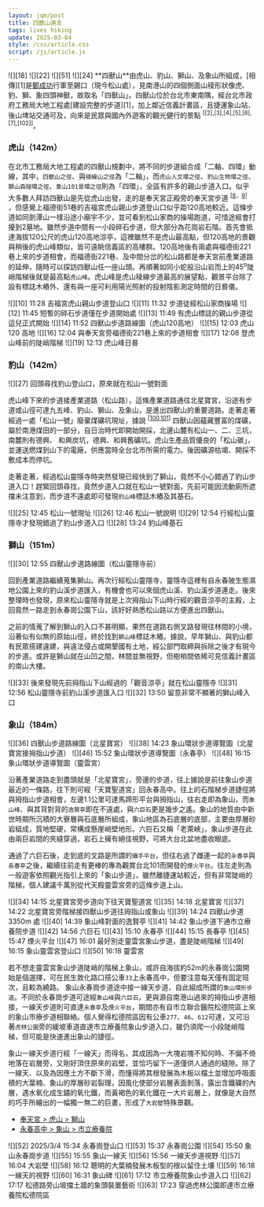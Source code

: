 ```yaml
---
layout: jqm/post
title: 四獸山連走
tags: lives hiking
update: 2025-03-04
style: /css/article.css
script: /js/article.js
---
```


<span class="gallery float-right">
    ![][18]
    ![][22]
    ![][51]
    ![][24]
</span>
**四獸山**由虎山、豹山、獅山、及象山所組成，[相傳][1]是<u>鄭成功</u>行軍至錫口（現今松山處），見南港山的四個側面山稜形狀像虎、豹、獅、象四頭神獸，故取名「四獸山」。四獸山位於台北市東南隅，經台北市政府工務局大地工程處[建設完整的步道][1]，加上鄰近信義計畫區，且捷運象山站、後山埤站交通可及，向來是民眾與國內外遊客的觀光健行的景點
<sup>[[2],[3],[4],[5],[6],[7],[102]]</sup>。

### 虎山（142m）

在北市工務局大地工程處的四獸山規劃中，將不同的步道組合成「二軸、四環」動線，其中，`四獸山之徑`、與`稜線山之徑`為「二軸」，而`虎山人文環之徑`、`豹山生物環之徑`、`獅山森隧環之徑`、`象山101景環之徑`則為「四環」，全區有許多的親山步道入口。似乎大多數人拜訪四獸山是先從虎山出發，走的是奉天宮正殿旁的奉天宮步道
<sup>[[8]，[9]]</sup>
，但感覺上福德街51巷的吉福宮虎山親山步道登山口似乎距120高地較近。這條步道如同劍潭山一樣沿途小廟宇不少，並可看到松山家商的操場跑道，可惜途經會打擾到2墓地。雖然步道中間有一小段碎石步道，但大部分為花崗岩石階。首先會抵達海拔120公尺的虎山120高地涼亭，這裡雖然不是虎山最高點，但120高地的景觀與稍後的虎山峰類似，皆可遠眺信義區的高樓群。120高地後有兩處與福德街221巷上來的步道相會，而福德街221巷、及中間分岔的松山路都是奉天宮前產業道路的延伸，隨時可以探訪四獸山任一座山頭。再順著如同小蛇般沿山岩而上的45<sup>o</sup>陡峭階梯後就是最高點`虎山峰`。虎山峰是虎山稜線步道最高的展望點，觀景平台除了設有標誌木樁外、還有與一座可利用陽光照射的投射陰影測定時間的日晷儀。

<span class="gallery">
    ![][10]
    11:28 吉福宮虎山親山步道登山口
    ![][11]
    11:32 步道徒經松山家商操場
    ![][12]
    11:45 短暫的碎石步道僅在步道開始處
    ![][13]
    11:49 有虎山標誌的親山步道從這兒正式開始
    ![][14]
    11:52 四獸山步道路線圖（虎山120高地）
    ![][15]
    12:03 虎山 120 高地
    ![][16]
    12:04 與奉天宮旁福德街221巷上來的步道相會
    ![][17]
    12:08 登虎山峰前的陡峭階梯
    ![][19]
    12:13 虎山峰日晷
</span>

### 豹山（142m）

<span class="gallery float-right">
    ![][27]
    回頭尋找豹山登山口，原來就在松山一號對面
</span>

虎山峰下來的步道接產業道路（松山路），這條產業道路通往北星寶宮，沿途有步道或山徑可達九五峰、豹山、獅山、及象山，是進出四獸山的重要道路。走著走著經過一處「松山一號」廢棄煤礦坑現址，據說
<sup>[[100],[101]]</sup>
四獸山因蘊藏豐富的煤礦，屬於南港煤田的一部分，自日治時代即開始開採，北邊山麓有松山一、二、三坑，南麓則有德興、 和興炭坑，德興、和興舊礦坑。虎山生產品質優良的「松山碳」，並運送燃煤到山下的電廠，供應當時全台北市所需的電力。後因礦源枯竭、開採不敷成本而停坑。

走著走著，經過松山靈隱寺時突然發現已經快到了獅山，竟然不小心錯過了豹山步道入口！趕緊回頭尋找，竟然步道入口就在松山一號對面，先前可能因流動廁所遮擋未注意到，而步道不遠處即可發現`豹山峰`標誌木樁及其基石。

<span class="gallery">
    ![][25]
    12:45 松山一號現址
    ![][26]
    12:46 松山一號說明
    ![][29]
    12:54 行經松山靈隱寺才發現錯過了豹山步道入口
    ![][28]
    13:24 豹山峰基石
</span>

### 獅山（151m）

<span class="gallery float-right">
    ![][30]
    12:55 四獸山步道路線圖（松山靈隱寺前）
</span>

回到產業道路繼續蒐集獅山。再次行經松山靈隱寺，靈隱寺這裡有自永春陂生態濕地公園上來的豹山溪步道匯入，有機會也可以來個虎山溪、豹山溪步道連走。後來整理時也發現，原來松山靈隱寺就是上次拇指山下山時行經的觀音涼亭的主殿，上回竟然一路走到永春崗公園下山，該好好熟悉松山路以方便進出四獸山。

之前的情蒐了解到獅山的入口不甚明顯，果然在道路右側叉路發現往林間的小境，沿著似有似無的原始山徑，終於找到`獅山峰`標誌木樁。據說，早年獅山、與豹山都有民眾搭建違建，與違法侵占或開墾國有土地，經公部門取締與拆除之後才有現今的步道。或許是獅山就在山凹之間，林間並無視野，但樹梢間依稀可見信義計畫區的南山大樓。

<span class="gallery">
    ![][33]
    後來發現先前拇指山下山經過的「觀音涼亭」就在松山靈隱寺
    ![][31]
    12:56 松山靈隱寺前豹山溪步道匯入口
    ![][32]
    13:50 留意非常不顯著的獅山峰入口
</span>

### 象山（184m）

<span class="gallery float-right">
    ![][36]
    四獸山步道路線圖（北星寶宮）
    ![][38]
    14:23 象山環狀步道導覽圖（北星寶宮接拇指山步道）
    ![][46]
    15:52 象山環狀步道導覽圖（永春亭）
    ![][48]
    16:15 象山環狀步道導覽圖（靈雲宮）
</span>

沿著產業道路走到盡頭就是「北星寶宮」，旁邊的步道，往上據說是前往象山步道最近的一條路，往下則可經「天寶聖道宮」回永春高中。往上的石階梯步道捷徑將與拇指山步道相會，左邊1.1公里可達馬蹄形平台與拇指山，往右走即為象山，而`象山峰`、與其背對背的`逸賢亭`即在不遠處，與`六巨石`更是幾步之遙。象山的地質由中新世時期所沉積的大寮層與石底層所組成，象山地區為石底層的底部，主要由厚層砂岩組成，質地堅硬，常構成懸崖峭壁地形。六巨石又稱「老萊峽」，象山步道在此由兩巨岩間的夾縫穿過，岩石上擁有絕佳視野，可將大台北盆地盡收眼底。

通過了六巨石後，走到底的叉路是所謂的`攝手平台`，但往右過了雌連一起的`永春亭`與`長春亭`之後，繼續往前走有更棒的專為觀賞台北101而開發的`煙火平台`。往左走則為一般遊客依照觀光指引上來的「象山步道」，雖然離捷運站較近，但有非常陡峭的階梯，個人建議千萬別從代天殿靈雲宮旁的這條步道上山。

<span class="gallery">
    ![][34]
    14:15 北星寶宮旁步道向下往天寶聖道宮
    ![][35]
    14:18 北星寶宮
    ![][37]
    14:22 北星寶宮旁階梯接四獸山步道往拇指山或象山
    ![][39]
    14:24 四獸山步道 3350m 處
    ![][40]
    14:39 象山峰對面的逸賢亭
    ![][41]
    14:42 象山步道下通市立療養院步道
    ![][42]
    14:56 六巨石
    ![][43]
    15:10 永春亭
    ![][44]
    15:15 長春亭
    ![][45]
    15:47 煙火平台
    ![][47]
    16:01 最好別走靈雲宮象山步道，盡是陡峭階梯
    ![][49]
    16:15 象山靈雲宮登山口
    ![][50]
    16:18 靈雲宮
</span>

若不想走靈雲宮象山步道陡峭的階梯上象山，或許自海拔約52m的永春崗公園開始是個選擇，可在民生敦化路口搭公車`33`上永春高中，但要注意每天僅有固定班次，且較為繞路。
象山永春崗步道途中接一線天步道，自此組成所謂的`象山環形步道`。不同於永春崗步道可途經`象山峰`與`六巨石`，更與源自南港山過來的拇指山步道相接，一線天步道則可直達`永春亭`及`煙火平台`，期間亦有自市立聯合醫院松德院區上來的象山市療步道相聯絡。個人覺得松德院區因有公車`277`、`46`、`612`可達，又可沿著`虎林公園`旁的緩坡車道直達市立療養院象山步道入口，雖仍須爬一小段陡峭階梯，但可能是快速進出象山的捷徑。

象山一線天步道行經「一線天」而得名，其成因為一大塊岩塊不知何時、不偏不倚地落在岩層旁，又剛好頂住原來的岩壁，並恰巧留下一道僅供人通過的縫隙。除了一線天、以及為因應土方不斷下滑，而懂得將其根發展為木板以檔土並增加呼吸面積的大葉楠、象山的厚層砂岩裂理，因風化使部分岩層表面剝落，露出含鐵礦的內層，遇水氧化成生鏽的氧化鐵，而黃褐色的氧化鐵在一大片岩層上，就像是大自然的巧手所繪出的一幅獨一無二的巨畫，形成了`大岩壁`特殊景觀。

* [奉天宮 > 虎山 > 獅山][1000]
* [永春高中 > 象山 > 市立療養院][1001]

<span class="gallery">
    ![][52]
    2025/3/4 15:34 永春崗登山口
    ![][53]
    15:37 永春崗公園
    ![][54]
    15:50 象山永春崗步道
    ![][55]
    15:55 象山一線天
    ![][56]
    15:56 一線天步道視野
    ![][57]
    16:04 大岩壁
    ![][58]
    16:12 聰明的大葉楠發展木板型的根以留住土壤
    ![][59]
    16:18 一線天的視野
    ![][60]
    16:31 象山碑
    ![][61]
    17:12 市立療養院象山步道入口
    ![][62]
    17:17 松德路旁山坡擋土牆的象頭裝置藝術
    ![][63]
    17:23 穿過虎林公園即達市立療養院松德院區
</span>

[1]: https://www.geo.gov.taipei/News_Content.aspx?n=C8437AEC6330AE7C&sms=B831ADCA9D9ED4FC&s=7C95FCDB2FF4FC98 "台北市政府工務局大地工程處-四獸山規劃成果"
[2]: https://acupof30.com/outdoor/moutain/four-beast/ "台北四獸山步道縱走攻略"
[3]: https://hiking.biji.co/index.php?q=news&act=info&id=22373 "健行筆記 - 四獸山九五峰南港山"
[4]: https://hiking.biji.co/index.php?q=review&act=info&review_id=26831 "健行筆記 -【四獸山縱走】台北頂級的Chill行程"
[5]: https://kingcar.org.tw/publication-article/500422 "信義區的另一面貌：四獸山下傳奇遊記"
[6]: http://tonyhuang39.com/tony0565/tony0565.html "Tony的自然人文旅記 - 虎山．豹山．獅山．象山（四獸山）"
[7]: https://alexyehblog.com/fourbeaststrail/ "台北四獸山爬一回，虎、豹、獅、象山四峰一趟全收集，遠眺欣賞101美景！"
[8]: http://www.tonyhuang39.com/tony0339.html "Tony的自然人文旅記 - 虎山稜線步道（奉天宮步道）"
[9]: https://travel.yam.com/article/131714 "輕旅行 - 台北｜8條搭捷運就到步道"
[10]: https://media.githubusercontent.com/media/ttzeng/ttzeng.github.io/master/doc/assets/{{page.date|date:"%Y%m%d"}}/1128-虎山親山步道吉福宮登山口.jpg
[11]: https://media.githubusercontent.com/media/ttzeng/ttzeng.github.io/master/doc/assets/{{page.date|date:"%Y%m%d"}}/1132-行經松山家商操場.jpg
[12]: https://media.githubusercontent.com/media/ttzeng/ttzeng.github.io/master/doc/assets/{{page.date|date:"%Y%m%d"}}/1145-短暫的碎石步道.jpg
[13]: https://media.githubusercontent.com/media/ttzeng/ttzeng.github.io/master/doc/assets/{{page.date|date:"%Y%m%d"}}/1149-有虎山標誌的親山步道正式開始.jpg
[14]: https://media.githubusercontent.com/media/ttzeng/ttzeng.github.io/master/doc/assets/{{page.date|date:"%Y%m%d"}}/1152-四獸山步道路線圖-虎山120高地.jpg
[15]: https://media.githubusercontent.com/media/ttzeng/ttzeng.github.io/master/doc/assets/{{page.date|date:"%Y%m%d"}}/1203-虎山120高地.jpg
[16]: https://media.githubusercontent.com/media/ttzeng/ttzeng.github.io/master/doc/assets/{{page.date|date:"%Y%m%d"}}/1204-與奉天宮旁福德街221巷上來的步道相接.jpg
[17]: https://media.githubusercontent.com/media/ttzeng/ttzeng.github.io/master/doc/assets/{{page.date|date:"%Y%m%d"}}/1208-開始蛇狀陡峭階梯.jpg
[18]: https://media.githubusercontent.com/media/ttzeng/ttzeng.github.io/master/doc/assets/{{page.date|date:"%Y%m%d"}}/1212-虎山峰.jpg
[19]: https://media.githubusercontent.com/media/ttzeng/ttzeng.github.io/master/doc/assets/{{page.date|date:"%Y%m%d"}}/1213-虎山峰旁日晷.jpg
[20]: https://media.githubusercontent.com/media/ttzeng/ttzeng.github.io/master/doc/assets/{{page.date|date:"%Y%m%d"}}/1241-接松山路產業道路.jpg
[21]: https://media.githubusercontent.com/media/ttzeng/ttzeng.github.io/master/doc/assets/{{page.date|date:"%Y%m%d"}}/1243-松山路上有步道往95峰.jpg
[22]: https://media.githubusercontent.com/media/ttzeng/ttzeng.github.io/master/doc/assets/{{page.date|date:"%Y%m%d"}}/1325-豹山峰.jpg
[25]: https://media.githubusercontent.com/media/ttzeng/ttzeng.github.io/master/doc/assets/{{page.date|date:"%Y%m%d"}}/1245-松山一號現址.jpg
[26]: https://media.githubusercontent.com/media/ttzeng/ttzeng.github.io/master/doc/assets/{{page.date|date:"%Y%m%d"}}/1246-松山一號說明.jpg
[27]: https://media.githubusercontent.com/media/ttzeng/ttzeng.github.io/master/doc/assets/{{page.date|date:"%Y%m%d"}}/1308-松山一號.jpg
[28]: https://media.githubusercontent.com/media/ttzeng/ttzeng.github.io/master/doc/assets/{{page.date|date:"%Y%m%d"}}/1324-豹山峰基石.jpg
[29]: https://media.githubusercontent.com/media/ttzeng/ttzeng.github.io/master/doc/assets/{{page.date|date:"%Y%m%d"}}/1254-行經松山靈隱寺.jpg
[30]: https://media.githubusercontent.com/media/ttzeng/ttzeng.github.io/master/doc/assets/{{page.date|date:"%Y%m%d"}}/1255-四獸山步道路線圖-松山靈隱寺.jpg
[31]: https://media.githubusercontent.com/media/ttzeng/ttzeng.github.io/master/doc/assets/{{page.date|date:"%Y%m%d"}}/1256-松山靈隱寺前豹山溪步道匯入.jpg
[32]: https://media.githubusercontent.com/media/ttzeng/ttzeng.github.io/master/doc/assets/{{page.date|date:"%Y%m%d"}}/1350-非常不顯著的獅山峰入口.jpg
[33]: https://media.githubusercontent.com/media/ttzeng/ttzeng.github.io/master/doc/assets/20241114/1621-松山靈隱寺-觀音涼亭.jpg
[34]: https://media.githubusercontent.com/media/ttzeng/ttzeng.github.io/master/doc/assets/{{page.date|date:"%Y%m%d"}}/1415-天寶聖道宮步道至北星寶宮.jpg
[35]: https://media.githubusercontent.com/media/ttzeng/ttzeng.github.io/master/doc/assets/{{page.date|date:"%Y%m%d"}}/1418-北星寶宮.jpg
[36]: https://media.githubusercontent.com/media/ttzeng/ttzeng.github.io/master/doc/assets/{{page.date|date:"%Y%m%d"}}/1419-四獸山步道路線圖-北星寶宮.jpg
[37]: https://media.githubusercontent.com/media/ttzeng/ttzeng.github.io/master/doc/assets/{{page.date|date:"%Y%m%d"}}/1422-北星寶宮旁階梯接四獸山步道往拇指山或象山.jpg
[38]: https://media.githubusercontent.com/media/ttzeng/ttzeng.github.io/master/doc/assets/{{page.date|date:"%Y%m%d"}}/1423-象山環狀步道導覽圖-北星寶宮接拇指山步道.jpg
[39]: https://media.githubusercontent.com/media/ttzeng/ttzeng.github.io/master/doc/assets/{{page.date|date:"%Y%m%d"}}/1424-四獸山步道3350m處.jpg
[24]: https://media.githubusercontent.com/media/ttzeng/ttzeng.github.io/master/doc/assets/{{page.date|date:"%Y%m%d"}}/1430-象山峰.jpg
[40]: https://media.githubusercontent.com/media/ttzeng/ttzeng.github.io/master/doc/assets/{{page.date|date:"%Y%m%d"}}/1439-逸賢亭.jpg
[41]: https://media.githubusercontent.com/media/ttzeng/ttzeng.github.io/master/doc/assets/{{page.date|date:"%Y%m%d"}}/1442-接市立療養院步道.jpg
[42]: https://media.githubusercontent.com/media/ttzeng/ttzeng.github.io/master/doc/assets/{{page.date|date:"%Y%m%d"}}/1456-六巨石.jpg
[43]: https://media.githubusercontent.com/media/ttzeng/ttzeng.github.io/master/doc/assets/{{page.date|date:"%Y%m%d"}}/1510-永春亭.jpg
[44]: https://media.githubusercontent.com/media/ttzeng/ttzeng.github.io/master/doc/assets/{{page.date|date:"%Y%m%d"}}/1515-長春亭.jpg
[45]: https://media.githubusercontent.com/media/ttzeng/ttzeng.github.io/master/doc/assets/{{page.date|date:"%Y%m%d"}}/1547-煙火平台.jpg
[46]: https://media.githubusercontent.com/media/ttzeng/ttzeng.github.io/master/doc/assets/{{page.date|date:"%Y%m%d"}}/1552-象山環狀步道導覽圖-永春亭.jpg
[47]: https://media.githubusercontent.com/media/ttzeng/ttzeng.github.io/master/doc/assets/{{page.date|date:"%Y%m%d"}}/1601-靈雲宮象山步道盡是陡峭階梯.jpg
[48]: https://media.githubusercontent.com/media/ttzeng/ttzeng.github.io/master/doc/assets/{{page.date|date:"%Y%m%d"}}/1615-象山環狀步道導覽圖-靈雲宮.jpg
[49]: https://media.githubusercontent.com/media/ttzeng/ttzeng.github.io/master/doc/assets/{{page.date|date:"%Y%m%d"}}/1615-象山靈雲宮登山口.jpg
[50]: https://media.githubusercontent.com/media/ttzeng/ttzeng.github.io/master/doc/assets/{{page.date|date:"%Y%m%d"}}/1618-靈雲宮.jpg
[51]: https://media.githubusercontent.com/media/ttzeng/ttzeng.github.io/master/doc/assets/20250219/1324-獅山峰.jpg
[52]: https://media.githubusercontent.com/media/ttzeng/ttzeng.github.io/master/doc/assets/20250304/1534-永春崗登山口.jpg
[53]: https://media.githubusercontent.com/media/ttzeng/ttzeng.github.io/master/doc/assets/20250304/1537-永春崗公園.jpg
[54]: https://media.githubusercontent.com/media/ttzeng/ttzeng.github.io/master/doc/assets/20250304/1550-永春崗步道.jpg
[55]: https://media.githubusercontent.com/media/ttzeng/ttzeng.github.io/master/doc/assets/20250304/1555-一線天.jpg
[56]: https://media.githubusercontent.com/media/ttzeng/ttzeng.github.io/master/doc/assets/20250304/1556-一線天步道視野.jpg
[57]: https://media.githubusercontent.com/media/ttzeng/ttzeng.github.io/master/doc/assets/20250304/1604-大岩壁.jpg
[58]: https://media.githubusercontent.com/media/ttzeng/ttzeng.github.io/master/doc/assets/20250304/1612-大葉楠的板根.jpg
[59]: https://media.githubusercontent.com/media/ttzeng/ttzeng.github.io/master/doc/assets/20250304/1618-一線天視野.jpg
[60]: https://media.githubusercontent.com/media/ttzeng/ttzeng.github.io/master/doc/assets/20250304/1631-象山碑.jpg
[61]: https://media.githubusercontent.com/media/ttzeng/ttzeng.github.io/master/doc/assets/20250304/1712-市立療養院象山步道入口.jpg
[62]: https://media.githubusercontent.com/media/ttzeng/ttzeng.github.io/master/doc/assets/20250304/1717-山坡擋土牆的象頭裝置藝術.jpg
[63]: https://media.githubusercontent.com/media/ttzeng/ttzeng.github.io/master/doc/assets/20250304/1723-虎林公園.jpg
[100]: https://hiking.biji.co/index.php?q=review&act=info&review_id=22048 "健行筆記 - 虎山峰：台北市最大的煤礦產地"
[101]: http://www.tonyhuang39.com/tony/tony1172.html "Tony的自然人文旅記 - 豹山．松山一坑．和興炭坑"
[102]: https://hiking.biji.co/index.php?q=review&act=info&review_id=21425 "健行筆記 - 四獸山(虎山、豹山、獅山、象山)新地標巡禮"
[1000]: https://hiking.biji.co/index.php?q=trail&act=gpx_detail&id=4255464 "健行筆記 - 奉天宮步道-虎山-獅山"
[1001]: https://hiking.biji.co/index.php?q=trail&act=gpx_detail&id=4299043 "健行筆記 - 永春崗公園-象山一線天-市療院松德院區"
